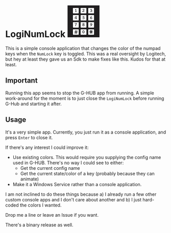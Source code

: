 # LogiNumLock ![Logo](res/Logo.jpg)
This is a simple console application that changes the color of the numpad keys when the `NumLock` key is toggled. This was a real oversight by Logitech, but hey at least they gave us an Sdk to make fixes like this. Kudos for that at least.

## Important
Running this app seems to stop the G-HUB app from running. A simple work-around for the moment is to just close the `LogiNumLock` before running G-Hub and starting it after.

## Usage
It's a very simple app. Currently, you just run it as a console application, and press `Enter` to close it.

If there's any interest I could improve it:

* Use existing colors. This would require you supplying the config name used in G-HUB. There's no way I could see to either:
  * Get the current config name
  * Get the current state/color of a key (probably because they can animate)
* Make it a Windows Service rather than a console application.

I am not inclined to do these things because a) I already run a few other custom console apps and I don't care about another and b) I just hard-coded the colors I wanted.

Drop me a line or leave an Issue if you want.

There's a binary release as well.

